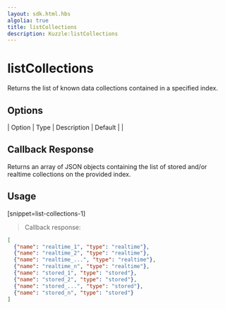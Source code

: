 ```yaml
---
layout: sdk.html.hbs
algolia: true
title: listCollections
description: Kuzzle:listCollections
---
```


  

# listCollections
Returns the list of known data collections contained in a specified index.


## Options

| Option | Type | Description | Default |
|
## Callback Response

Returns an array of JSON objects containing the list of stored and/or realtime collections on the provided index.

## Usage

[snippet=list-collections-1]
> Callback response:

```json
[
  {"name": "realtime_1", "type": "realtime"},
  {"name": "realtime_2", "type": "realtime"},
  {"name": "realtime_...", "type": "realtime"},
  {"name": "realtime_n", "type": "realtime"},
  {"name": "stored_1", "type": "stored"},
  {"name": "stored_2", "type": "stored"},
  {"name": "stored_...", "type": "stored"},
  {"name": "stored_n", "type": "stored"}
]
```